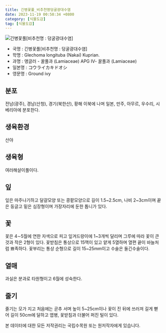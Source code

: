 ```yaml
---
title: 긴병꽃풀_비추천명덩굴광대수염
date: 2023-11-19 00:58:34 +0800
category: [식물도감]
tag: [식물도감]
---
```




![긴병꽃풀[비추천명 : 덩굴광대수염]](/fileUpload/plants/basic/Labiatae/Glechoma/15772/1_th2.JPG)
- 국명 : 긴병꽃풀[비추천명 : 덩굴광대수염]
- 학명 : Glechoma longituba (Nakai) Kuprian.
- 과명 : 앵글러 - 꿀풀과 (Lamiaceae) APG Ⅳ- 꿀풀과 (Lamiaceae)
- 일본명 : コウライカキドオシ
- 영문명 : Ground ivy


## 분포
전남(광주), 경남(산청), 경기(북한산), 황해 이북에 나며 일본, 만주, 아무르, 우수리, 시베리아에 분포한다.
## 생육환경
산야
## 생육형
여러해살이풀이다.
## 잎
잎은 마주나기하고 달걀모양 또는 콩팥모양으로 길이 1.5~2.5cm, 나비 2~3cm이며 끝은 둥글고 밑은 심장형이며 가장자리에 둔한 톱니가 있다.
## 꽃
꽃은 4∼5월에 연한 자색으로 피고 잎겨드랑이에 1~3개씩 달리며 그루에 따라 꽃이 큰 것과 작은 2형이 있다. 꽃받침은 통상으로 15맥이 있고 얕게 5열하며 열편 끝이 바늘처럼 뾰족하다. 꽃부리는 통상 순형으로 길이 15~25mm이고 수술은 둘긴수술이다. 
## 열매
과실은 분과로 타원형이고 6월에 성숙한다.
## 줄기
줄기는 모가 지고 처음에는 곧추 서며 높이 5~25cm이나 꽃이 진 뒤에 쓰러져 길게 뻗어 길이 50cm에 달하고 엽병, 꽃받침과 더불어 퍼진 털이 있다.






본 데이터에 대한 모든 저작권리는 국립수목원 또는 원저작자에게 있습니다.

